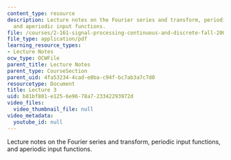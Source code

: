 ```yaml
---
content_type: resource
description: Lecture notes on the Fourier series and transform, periodic input functions,
  and aperiodic input functions.
file: /courses/2-161-signal-processing-continuous-and-discrete-fall-2008/b81bf801e1256e9678a723342293972d_lecture_03.pdf
file_type: application/pdf
learning_resource_types:
- Lecture Notes
ocw_type: OCWFile
parent_title: Lecture Notes
parent_type: CourseSection
parent_uid: 4fa53234-4cad-e0ba-c94f-bc7ab3a7c7d0
resourcetype: Document
title: Lecture 3
uid: b81bf801-e125-6e96-78a7-23342293972d
video_files:
  video_thumbnail_file: null
video_metadata:
  youtube_id: null
---
```

Lecture notes on the Fourier series and transform, periodic input functions, and aperiodic input functions.

